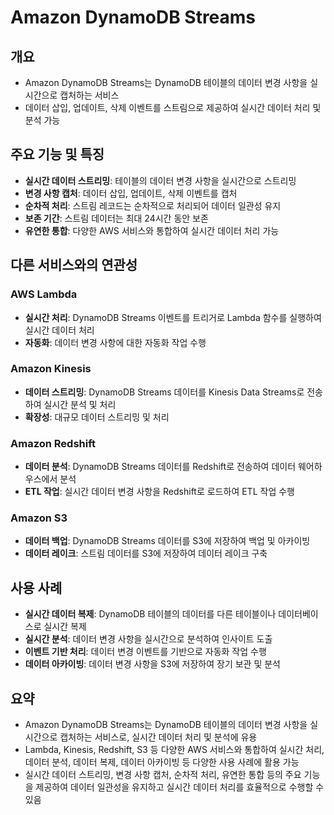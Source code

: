 # Amazon DynamoDB Streams

## 개요
- Amazon DynamoDB Streams는 DynamoDB 테이블의 데이터 변경 사항을 실시간으로 캡처하는 서비스
- 데이터 삽입, 업데이트, 삭제 이벤트를 스트림으로 제공하여 실시간 데이터 처리 및 분석 가능

## 주요 기능 및 특징
- **실시간 데이터 스트리밍**: 테이블의 데이터 변경 사항을 실시간으로 스트리밍
- **변경 사항 캡처**: 데이터 삽입, 업데이트, 삭제 이벤트를 캡처
- **순차적 처리**: 스트림 레코드는 순차적으로 처리되어 데이터 일관성 유지
- **보존 기간**: 스트림 데이터는 최대 24시간 동안 보존
- **유연한 통합**: 다양한 AWS 서비스와 통합하여 실시간 데이터 처리 가능

## 다른 서비스와의 연관성
### AWS Lambda
- **실시간 처리**: DynamoDB Streams 이벤트를 트리거로 Lambda 함수를 실행하여 실시간 데이터 처리
- **자동화**: 데이터 변경 사항에 대한 자동화 작업 수행

### Amazon Kinesis
- **데이터 스트리밍**: DynamoDB Streams 데이터를 Kinesis Data Streams로 전송하여 실시간 분석 및 처리
- **확장성**: 대규모 데이터 스트리밍 및 처리

### Amazon Redshift
- **데이터 분석**: DynamoDB Streams 데이터를 Redshift로 전송하여 데이터 웨어하우스에서 분석
- **ETL 작업**: 실시간 데이터 변경 사항을 Redshift로 로드하여 ETL 작업 수행

### Amazon S3
- **데이터 백업**: DynamoDB Streams 데이터를 S3에 저장하여 백업 및 아카이빙
- **데이터 레이크**: 스트림 데이터를 S3에 저장하여 데이터 레이크 구축

## 사용 사례
- **실시간 데이터 복제**: DynamoDB 테이블의 데이터를 다른 테이블이나 데이터베이스로 실시간 복제
- **실시간 분석**: 데이터 변경 사항을 실시간으로 분석하여 인사이트 도출
- **이벤트 기반 처리**: 데이터 변경 이벤트를 기반으로 자동화 작업 수행
- **데이터 아카이빙**: 데이터 변경 사항을 S3에 저장하여 장기 보관 및 분석

## 요약
- Amazon DynamoDB Streams는 DynamoDB 테이블의 데이터 변경 사항을 실시간으로 캡처하는 서비스로, 실시간 데이터 처리 및 분석에 유용
- Lambda, Kinesis, Redshift, S3 등 다양한 AWS 서비스와 통합하여 실시간 처리, 데이터 분석, 데이터 복제, 데이터 아카이빙 등 다양한 사용 사례에 활용 가능
- 실시간 데이터 스트리밍, 변경 사항 캡처, 순차적 처리, 유연한 통합 등의 주요 기능을 제공하여 데이터 일관성을 유지하고 실시간 데이터 처리를 효율적으로 수행할 수 있음